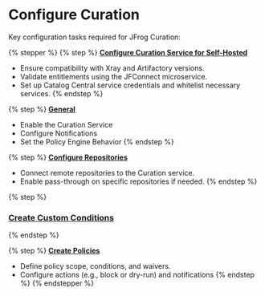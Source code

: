 # Configure Curation

Key configuration tasks required for JFrog Curation:

{% stepper %}
{% step %}
[**Configure Curation Service for Self-Hosted**](initial-setup/configure-curation-for-self-hosted.md)

* Ensure compatibility with Xray and Artifactory versions.
* Validate entitlements using the JFConnect microservice.
* Set up Catalog Central service credentials and whitelist necessary services.
{% endstep %}

{% step %}
[**General**](initial-setup/general.md)

* Enable the Curation Service
* Configure Notifications
* Set the Policy Engine Behavior
{% endstep %}

{% step %}
[**Configure Repositories**](configure-repositories/)

* Connect remote repositories to the Curation service.
* Enable pass-through on specific repositories if needed.
{% endstep %}

{% step %}
### [Create Custom Conditions](create-custom-conditions.md)


{% endstep %}

{% step %}
[**Create Policies**](create-policies/)

* Define policy scope, conditions, and waivers.
* Configure actions (e.g., block or dry-run) and notifications
{% endstep %}
{% endstepper %}

